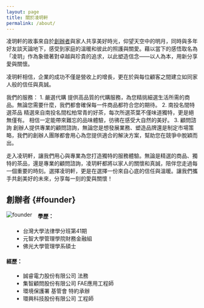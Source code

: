 ```yaml
---
layout: page
title: 關於凌玥軒
permalink: /about/
---
```


凌玥軒的故事來自於[創辦者](#founder)與家人共享美好時光，仰望天空中的明月，同時與多年好友談天論地下，感受到家庭的溫暖和彼此的照護與關愛。藉以當下的感悟取名為「凌玥」作為象徵著對卓越與珍貴的追求，以此塑造信念——以人為本，用新分享愛與關懷。

凌玥軒相信，企業的成功不僅是營收上的增長，更在於與每位顧客之間建立如同家人般的信任與真誠。

我們的服務：
	1.	嚴選代購
提供高品質的代購服務，為您精挑細選生活所需的商品。無論您需要什麼，我們都會確保每一件商品都符合您的期待。
	2.	南投名間特選茶品
精選來自南投名間松柏常青的好茶，每次所選茶葉不僅味道獨特，更是絕無僅有。
相信一定能帶來難忘的品味體驗，彷彿在感受大自然的美好。
	3.	顧問諮詢
創辦人提供專業的顧問諮詢，無論您是想發展業務、塑造品牌還是制定市場策略，我們的創辦人團隊都會用心為您提供適合的解決方案，幫助您在競爭中脫穎而出。

走入凌玥軒，讓我們用心與專業為您打造獨特的服務體驗。無論是精選的商品、獨特的茶品，還是專業的顧問諮詢，凌玥軒都將以家人的關懷和真誠，陪伴您走過每一個重要的時刻。選擇凌玥軒，更是在選擇一份來自心底的信任與溫暖。讓我們攜手共創美好的未來，分享每一刻的愛與關懷！

## 創辦者 {#founder}
<div style="float: left; margin-right: 15px;">
  <img src="{{ '/source/img/founder.png' | relative_url }}" alt="founder" style="max-width: 200px; height: auto;">
</div>

<h4>學歷：</h4>
<ul style="list-style-type: disc; margin-left: 20px;">
  <li>台灣大學法律學分班第41期</li>
  <li>元智大學管理學院財務金融組</li>
  <li>佛光大學管理學系碩士</li>
</ul>
<h4>經歷：</h4>
<ul style="list-style-type: disc; margin-left: 20px;">
  <li>誠睿電力股份有限公司 法務</li>
  <li>集智顧問股份有限公司 FAE應用工程師</li>
  <li>環境保護署 基管會 特約承辦</li>
  <li>環興科技股份有限公司 工程師</li>
</ul>

<div style="clear: both;"></div>
